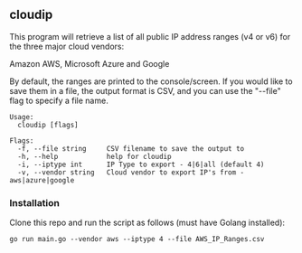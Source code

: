 ## cloudip

This program will retrieve a list of all public IP address ranges (v4 or v6) for the three major cloud vendors:

Amazon AWS, Microsoft Azure and Google

By default, the ranges are printed to the console/screen. If you would like to save them in a file, the
output format is CSV, and you can use the "--file" flag to specify a file name.

```
Usage:
  cloudip [flags]

Flags:
  -f, --file string     CSV filename to save the output to
  -h, --help            help for cloudip
  -i, --iptype int      IP Type to export - 4|6|all (default 4)
  -v, --vendor string   Cloud vendor to export IP's from - aws|azure|google
```

### Installation

Clone this repo and run the script as follows (must have Golang installed):

`go run main.go --vendor aws --iptype 4 --file AWS_IP_Ranges.csv`
